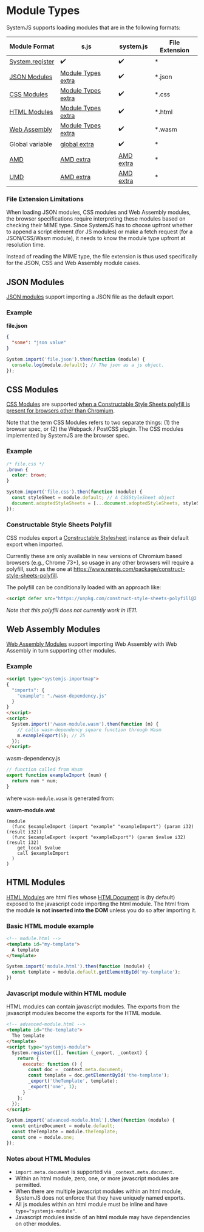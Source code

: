 # Module Types

SystemJS supports loading modules that are in the following formats:

| Module Format | s.js | system.js | File Extension |
| ------------- | ---- | --------- | -------------- |
| [System.register](/docs/system-register.md) | :heavy_check_mark: | :heavy_check_mark: | * |
| [JSON Modules](https://github.com/whatwg/html/pull/4407) | [Module Types extra](/dist/extras/module-types.js) | :heavy_check_mark: | *.json |
| [CSS Modules](https://github.com/w3c/webcomponents/blob/gh-pages/proposals/css-modules-v1-explainer.md) | [Module Types extra](/dist/extras/module-types.js) | :heavy_check_mark: | *.css |
| [HTML Modules](https://github.com/w3c/webcomponents/blob/gh-pages/proposals/html-modules-explainer.md) | [Module Types extra](/dist/extras/module-types.js) | :heavy_check_mark: | *.html |
| [Web Assembly](https://github.com/WebAssembly/esm-integration/tree/master/proposals/esm-integration) | [Module Types extra](/dist/extras/module-types.js) | :heavy_check_mark: | *.wasm |
| Global variable | [global extra](/dist/extras/global.js) | :heavy_check_mark: | * |
| [AMD](https://github.com/amdjs/amdjs-api/wiki/AMD) | [AMD extra](/dist/extras/amd.js) | [AMD extra](/dist/extras/amd.js) | * |
| [UMD](https://github.com/umdjs/umd) | [AMD extra](/dist/extras/amd.js) | [AMD extra](/dist/extras/amd.js) | * |

### File Extension Limitations

When loading JSON modules, CSS modules and Web Assembly modules, the browser specifications require interpreting these modules based on checking their MIME type. Since SystemJS has to choose upfront whether to append a script element (for JS modules) or make a fetch request (for a JSON/CSS/Wasm module), it needs to know the module type upfront at resolution time.

Instead of reading the MIME type, the file extension is thus used specifically for the JSON, CSS and Web Assembly module cases.

## JSON Modules

[JSON modules](https://github.com/whatwg/html/pull/4407) support importing a JSON file as the default export.

### Example

**file.json**
```json
{
  "some": "json value"
}
```

```js
System.import('file.json').then(function (module) {
  console.log(module.default); // The json as a js object.
});
```

## CSS Modules

[CSS Modules](https://github.com/w3c/webcomponents/blob/gh-pages/proposals/css-modules-v1-explainer.md) are supported [when a Constructable Style Sheets polyfill is present for browsers other than Chromium](#constructed-style-sheets-polyfill).

Note that the term CSS Modules refers to two separate things: (1) the browser spec, or (2) the Webpack / PostCSS plugin. The CSS modules implemented by SystemJS are the browser spec.

### Example
```css
/* file.css */
.brown {
  color: brown;
}
```

```js
System.import('file.css').then(function (module) {
  const styleSheet = module.default; // A CSSStyleSheet object
  document.adoptedStyleSheets = [...document.adoptedStyleSheets, styleSheet]; // now your css is available to be used.
});
```

### Constructable Style Sheets Polyfill

CSS modules export a [Constructable Stylesheet](https://developer.mozilla.org/en-US/docs/Web/API/CSSStyleSheet) instance as their
default export when imported.

Currently these are only available in new versions of Chromium based browsers (e.g., Chrome 73+), so usage in any other browsers will require a polyfill, such as the one at https://www.npmjs.com/package/construct-style-sheets-polyfill.

The polyfill can be conditionally loaded with an approach like:

```html
<script defer src="https://unpkg.com/construct-style-sheets-polyfill@2.1.0/adoptedStyleSheets.min.js"></script>
```

_Note that this polyfill does not currently work in IE11._

## Web Assembly Modules

[Web Assembly Modules](https://github.com/WebAssembly/esm-integration/tree/master/proposals/esm-integration) support importing Web Assembly with Web Assembly in turn supporting other modules.

### Example

```html
<script type="systemjs-importmap">
{
  "imports": {
    "example": "./wasm-dependency.js"
  }
}
</script>
<script>
  System.import('/wasm-module.wasm').then(function (m) {
    // calls wasm-dependency square function through Wasm
    m.exampleExport(5); // 25
  });
</script>
```

wasm-dependency.js
```js
// function called from Wasm
export function exampleImport (num) {
  return num * num;
}
```

where `wasm-module.wasm` is generated from:

**wasm-module.wat**
```wat
(module
  (func $exampleImport (import "example" "exampleImport") (param i32) (result i32))
  (func $exampleExport (export "exampleExport") (param $value i32) (result i32)
    get_local $value
    call $exampleImport
  )
)
```

## HTML Modules

[HTML Modules](https://github.com/w3c/webcomponents/blob/gh-pages/proposals/html-modules-explainer.md) are html files whose [HTMLDocument](https://developer.mozilla.org/en-US/docs/Web/API/HTMLDocument) is (by default) exposed to the javascript code importing the html module. The
html from the module **is not inserted into the DOM** unless you do so after importing it.

### Basic HTML module example
```html
<!-- module.html -->
<template id="my-template">
  A template
</template>
```

```js
System.import('module.html').then(function (module) {
  const template = module.default.getElementById('my-template');
})
```

### Javascript module within HTML module
HTML modules can contain javascript modules. The exports from the javascript modules
become the exports for the HTML module.

```html
<!-- advanced-module.html -->
<template id="the-template">
  The template
</template>
<script type="systemjs-module">
  System.register([], function (_export, _context) {
    return {
      execute: function () {
        const doc = _context.meta.document;
        const template = doc.getElementById('the-template');
        _export('theTemplate', template);
        _export('one', 1);
      }
    };
  });
</script>
```

```js
System.import('advanced-module.html').then(function (module) {
  const entireDocument = module.default;
  const theTemplate = module.theTemplate;
  const one = module.one;
});
```

### Notes about HTML Modules
- `import.meta.document` is supported via `_context.meta.document`.
- Within an html module, zero, one, or more javascript modules are permitted.
- When there are multiple javascript modules within an html module, SystemJS does not enforce that
  they have uniquely named exports.
- All js modules within an html module must be inline and have `type="systemjs-module"`.
- Javascript modules inside of an html module may have dependencies on other modules.